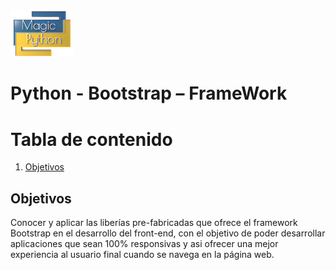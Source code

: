 <img src="../../images/LogoMagicPython.png" width="100">

# Python - Bootstrap – FrameWork

# Tabla de contenido
1. [Objetivos](#objectives)


## Objetivos <a name="objectives"></a>
Conocer y aplicar las liberías pre-fabricadas que ofrece el framework Bootstrap en el desarrollo del front-end, con el objetivo de poder desarrollar aplicaciones que sean 100% responsivas y asi ofrecer una mejor experiencia al usuario final cuando se navega en la página web. 